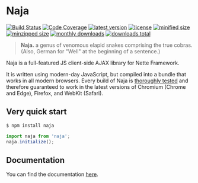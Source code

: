 # Naja

[![Build Status](https://img.shields.io/github/workflow/status/jiripudil/Naja/Test)](https://github.com/jiripudil/Naja/actions?query=workflow%3ATest)
[![Code Coverage](https://img.shields.io/codecov/c/github/jiripudil/Naja.svg)](https://codecov.io/gh/jiripudil/Naja)
[![latest version](https://img.shields.io/npm/v/naja)](https://npmjs.com/package/naja)
[![license](https://img.shields.io/npm/l/naja)](https://npmjs.com/package/naja)
[![minified size](https://img.shields.io/bundlephobia/min/naja)](https://npmjs.com/package/naja)
[![minzipped size](https://img.shields.io/bundlephobia/minzip/naja)](https://npmjs.com/package/naja)
[![monthly downloads](https://img.shields.io/npm/dm/naja.svg)](https://npmjs.com/package/naja)
[![downloads total](https://img.shields.io/npm/dt/naja.svg)](https://npmjs.com/package/naja)

> **Naja.** a genus of venomous elapid snakes comprising the true cobras. (Also, German for "Well" at the beginning of a sentence.)

Naja is a full-featured JS client-side AJAX library for Nette Framework.

It is written using modern-day JavaScript, but compiled into a bundle that works in all modern browsers. Every build of Naja is [thoroughly tested](https://github.com/jiripudil/Naja/actions?query=workflow%3ATest) and therefore guaranteed to work in the latest versions of Chromium (Chrome and Edge), Firefox, and WebKit (Safari).


## Very quick start

```bash
$ npm install naja
```

```js
import naja from 'naja';
naja.initialize();
```


## Documentation

You can find the documentation [here](https://naja.js.org).
